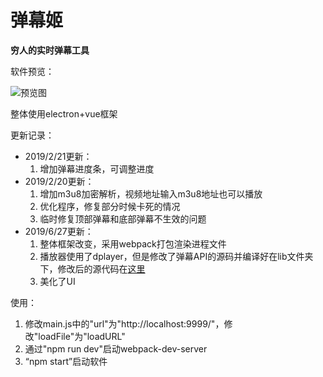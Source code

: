 # 弹幕姬
**穷人的实时弹幕工具**

软件预览：

![预览图](<https://xiaobai2017666.github.io/images/danmuji/preview.png>)

整体使用electron+vue框架

更新记录：

- 2019/2/21更新：
  1. 增加弹幕进度条，可调整进度
- 2019/2/20更新：
  1. 增加m3u8加密解析，视频地址输入m3u8地址也可以播放
  2. 优化程序，修复部分时候卡死的情况
  3. 临时修复顶部弹幕和底部弹幕不生效的问题
- 2019/6/27更新：
  1. 整体框架改变，采用webpack打包渲染进程文件
  2. 播放器使用了dplayer，但是修改了弹幕API的源码并编译好在lib文件夹下，修改后的源代码在[这里](https://github.com/xiaobai2017666/DPlayer)
  3. 美化了UI

使用：

1. 修改main.js中的"url"为"http://localhost:9999/"，修改"loadFile"为"loadURL"
2. 通过"npm run dev"启动webpack-dev-server
3. “npm start”启动软件